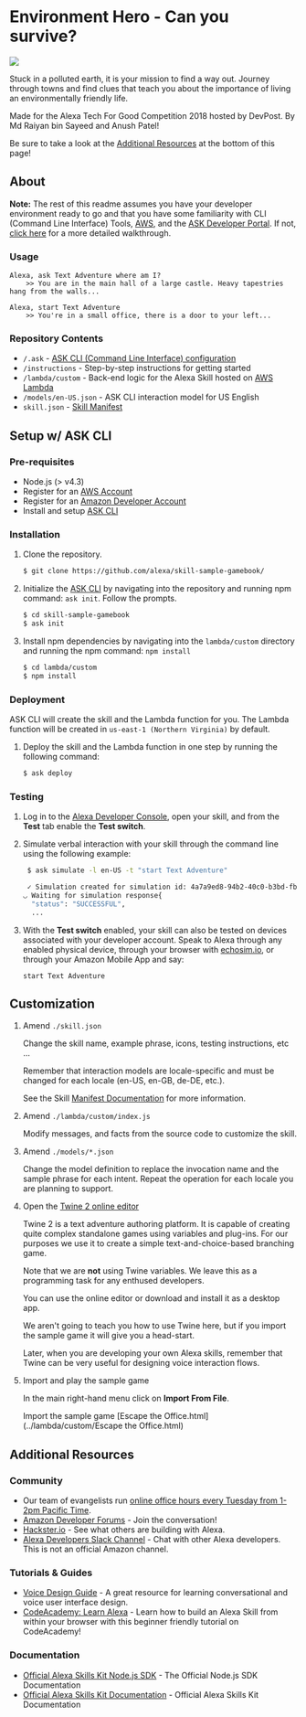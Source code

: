 #  Environment Hero - Can you survive?
<img src="https://m.media-amazon.com/images/G/01/mobile-apps/dex/alexa/alexa-skills-kit/tutorials/fact/header._TTH_.png" />

Stuck in a polluted earth, it is your mission to find a way out. Journey through towns and find clues that teach you about the importance of living an environmentally friendly life.

Made for the Alexa Tech For Good Competition 2018 hosted by DevPost. By Md Raiyan bin Sayeed and Anush Patel!


Be sure to take a look at the [Additional Resources](#additional-resources) at the bottom of this page!


## About
**Note:** The rest of this readme assumes you have your developer environment ready to go and that you have some familiarity with CLI (Command Line Interface) Tools, [AWS](https://aws.amazon.com/), and the [ASK Developer Portal](https://developer.amazon.com/alexa-skills-kit). If not, [click here](./instructions/0-intro.md) for a more detailed walkthrough.



### Usage

```text
Alexa, ask Text Adventure where am I?
	>> You are in the main hall of a large castle. Heavy tapestries hang from the walls...
```
```text
Alexa, start Text Adventure
	>> You're in a small office, there is a door to your left...
```

### Repository Contents
* `/.ask`	- [ASK CLI (Command Line Interface) configuration](https://developer.amazon.com/docs/smapi/ask-cli-intro.html)	 
* `/instructions` - Step-by-step instructions for getting started
* `/lambda/custom` - Back-end logic for the Alexa Skill hosted on [AWS Lambda](https://aws.amazon.com/lambda/)
* `/models/en-US.json` - ASK CLI interaction model for US English
* `skill.json`	- [Skill Manifest](https://developer.amazon.com/docs/smapi/skill-manifest.html)

## Setup w/ ASK CLI

### Pre-requisites

* Node.js (> v4.3)
* Register for an [AWS Account](https://aws.amazon.com/)
* Register for an [Amazon Developer Account](https://developer.amazon.com/)
* Install and setup [ASK CLI](https://developer.amazon.com/docs/smapi/quick-start-alexa-skills-kit-command-line-interface.html)

### Installation
1. Clone the repository.

	```bash
	$ git clone https://github.com/alexa/skill-sample-gamebook/
	```

2. Initialize the [ASK CLI](https://developer.amazon.com/docs/smapi/quick-start-alexa-skills-kit-command-line-interface.html) by navigating into the repository and running npm command: `ask init`. Follow the prompts.

	```bash
	$ cd skill-sample-gamebook
	$ ask init
	```

3. Install npm dependencies by navigating into the `lambda/custom` directory and running the npm command: `npm install`

	```bash
	$ cd lambda/custom
	$ npm install
	```


### Deployment

ASK CLI will create the skill and the Lambda function for you. The Lambda function will be created in ```us-east-1 (Northern Virginia)``` by default.

1. Deploy the skill and the Lambda function in one step by running the following command:

	```bash
	$ ask deploy
	```

### Testing

1. Log in to the [Alexa Developer Console](https://developer.amazon.com/edw/home.html#/skills), open your skill, and from the **Test** tab enable the **Test switch**.

2. Simulate verbal interaction with your skill through the command line using the following example:

	```bash
	 $ ask simulate -l en-US -t "start Text Adventure"

	 ✓ Simulation created for simulation id: 4a7a9ed8-94b2-40c0-b3bd-fb63d9887fa7
	◡ Waiting for simulation response{
	  "status": "SUCCESSFUL",
	  ...
	 ```

3. With the **Test switch** enabled, your skill can also be tested on devices associated with your developer account. Speak to Alexa through any enabled physical device, through your browser with [echosim.io](https://echosim.io/welcome), or through your Amazon Mobile App and say:

	```text
	start Text Adventure
	```

## Customization

1. Amend ```./skill.json```

	Change the skill name, example phrase, icons, testing instructions, etc ...

	Remember that interaction models are locale-specific and must be changed for each locale (en-US, en-GB, de-DE, etc.).

	See the Skill [Manifest Documentation](https://developer.amazon.com/docs/smapi/skill-manifest.html) for more information.

2. Amend ```./lambda/custom/index.js```

	Modify messages, and facts from the source code to customize the skill.

3. Amend ```./models/*.json```

	Change the model definition to replace the invocation name and the sample phrase for each intent.  Repeat the operation for each locale you are planning to support.

4. Open the [Twine 2 online editor](http://twinery.org/2)

	Twine 2 is a text adventure authoring platform. It is capable of creating quite complex standalone games using variables and plug-ins. For our purposes we use it to create a simple text-and-choice-based branching game.

	Note that we are **not** using Twine variables. We leave this as a programming task for any enthused developers.

	You can use the online editor or download and install it as a desktop app.

	We aren't going to teach you how to use Twine here, but if you import the sample game it will give you a head-start.

	Later, when you are developing your own Alexa skills, remember that Twine can be very useful for designing voice interaction flows.

5. Import and play the sample game

	In the main right-hand menu click on **Import From File**.

	Import the sample game [Escape the Office.html](../lambda/custom/Escape the Office.html)

## Additional Resources

### Community
* Our team of evangelists run [online office hours every Tuesday from 1-2pm Pacific Time](https://attendee.gotowebinar.com/rt/8389200425172113931).
* [Amazon Developer Forums](https://forums.developer.amazon.com/spaces/165/index.html) - Join the conversation!
* [Hackster.io](https://www.hackster.io/amazon-alexa) - See what others are building with Alexa.
* [Alexa Developers Slack Channel](http://www.alexaslack.com/) - Chat with other Alexa developers. This is not an official Amazon channel.

### Tutorials & Guides
* [Voice Design Guide](https://developer.amazon.com/designing-for-voice/) - A great resource for learning conversational and voice user interface design.
* [CodeAcademy: Learn Alexa](https://www.codecademy.com/learn/learn-alexa) - Learn how to build an Alexa Skill from within your browser with this beginner friendly tutorial on CodeAcademy!

### Documentation
* [Official Alexa Skills Kit Node.js SDK](https://www.npmjs.com/package/alexa-sdk) - The Official Node.js SDK Documentation
*  [Official Alexa Skills Kit Documentation](https://developer.amazon.com/docs/ask-overviews/build-skills-with-the-alexa-skills-kit.html) - Official Alexa Skills Kit Documentation
